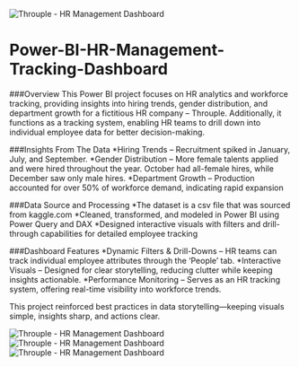 ![Throuple - HR Management Dashboard](https://gckarchive.com/wp-content/uploads/2025/03/HR-management2.png)
# Power-BI-HR-Management-Tracking-Dashboard

###Overview
This Power BI project focuses on HR analytics and workforce tracking, providing insights into hiring trends, gender distribution, and department growth for a fictitious HR company – Throuple. Additionally, it functions as a tracking system, enabling HR teams to drill down into individual employee data for better decision-making.

###Insights From The Data
*Hiring Trends – Recruitment spiked in January, July, and September.
*Gender Distribution – More female talents applied and were hired throughout the year. October had all-female hires, while December saw only male hires.
*Department Growth – Production accounted for over 50% of workforce demand, indicating rapid expansion

###Data Source and Processing
*The dataset is a csv file that was sourced from kaggle.com
*Cleaned, transformed, and modeled in Power BI using Power Query and DAX
*Designed interactive visuals with filters and drill-through capabilities for detailed employee tracking 

###Dashboard Features
*Dynamic Filters & Drill-Downs – HR teams can track individual employee attributes through the ‘People’ tab.
*Interactive Visuals – Designed for clear storytelling, reducing clutter while keeping insights actionable.
*Performance Monitoring – Serves as an HR tracking system, offering real-time visibility into workforce trends.

This project reinforced best practices in data storytelling—keeping visuals simple, insights sharp, and actions clear.

![Throuple - HR Management Dashboard](https://gckarchive.com/wp-content/uploads/2025/03/HR-management1.png)
![Throuple - HR Management Dashboard](https://gckarchive.com/wp-content/uploads/2025/03/HR-management4-1024x574.png)
![Throuple - HR Management Dashboard](https://gckarchive.com/wp-content/uploads/2025/03/HR-management7-1024x572.png)
